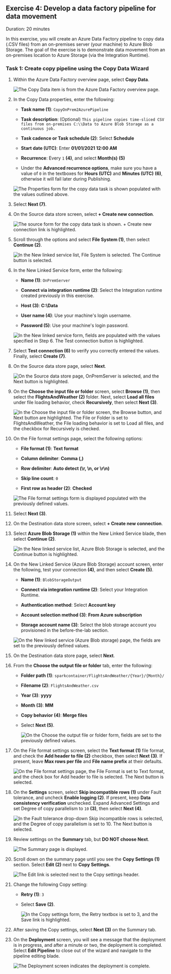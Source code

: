 ## Exercise 4: Develop a data factory pipeline for data movement

Duration: 20 minutes

In this exercise, you will create an Azure Data Factory pipeline to copy data (.CSV files) from an on-premises server (your machine) to Azure Blob Storage. The goal of the exercise is to demonstrate data movement from an on-premises location to Azure Storage (via the Integration Runtime).

### Task 1: Create copy pipeline using the Copy Data Wizard

1. Within the Azure Data Factory overview page, select **Copy Data**.

   ![The Copy Data item is from the Azure Data Factory overview page.](media/adf-copy-data-link.png 'Copy Data')

2. In the Copy Data properties, enter the following:

   - **Task name (1)**: `CopyOnPrem2AzurePipeline`

   - **Task description**: (Optional) `This pipeline copies time-sliced CSV files from on-premises C:\\Data to Azure Blob Storage as a continuous job.`

   - **Task cadence or Task schedule (2)**: Select **Schedule**

   - **Start date (UTC)**: Enter **01/01/2021 12:00 AM**

   - **Recurrence**: Every `1` **(4)**, and select **Month(s)** **(5)**

   - Under the **Advanced recurrence options**, make sure you have a value of `0` in the textboxes for **Hours (UTC)** and **Minutes (UTC)** **(6)**, otherwise it will fail later during Publishing.

   ![The Properties form for the copy data task is shown populated with the values outlined above.](media/adf-copy-data-properties.png 'Properties dialog box')

3. Select **Next (7)**.

4. On the Source data store screen, select **+ Create new connection**.

   ![The source form for the copy data task is shown. + Create new connection link is highlighted.](media/adf-copy-data-new-connection.png 'Data Source Selection')

5. Scroll through the options and select **File System (1)**, then select **Continue (2)**.

   ![In the New linked service list, File System is selected. The Continue button is selected.](media/adf-copy-data-new-linked-service.png 'Select File System')

6. In the New Linked Service form, enter the following:

   - **Name (1)**: `OnPremServer`

   - **Connect via integration runtime (2)**: Select the Integration runtime created previously in this exercise.

   - **Host (3)**: **C:\\Data**

   - **User name (4)**: Use your machine's login username.

   - **Password (5)**: Use your machine's login password.

   ![In the New linked service form, fields are populated with the values specified in Step 6. The Test connection button is highlighted.](media/adf-copy-data-linked-service-settings.png 'New Linked Service settings')

7. Select **Test connection (6)** to verify you correctly entered the values. Finally, select **Create (7)**.

8. On the Source data store page, select **Next**.

   ![On the Source data store page, OnPremServer is selected, and the Next button is highlighted.](media/adf-copy-data-source-next.png 'Select Next')

9. On the **Choose the input file or folder** screen, select **Browse (1)**, then select the **FlightsAndWeather (2)** folder. Next, select **Load all files** under file loading behavior, check **Recursively**, then select **Next (3)**.

   ![In the Choose the input file or folder screen, the Browse button, and Next button are highlighted. The File or Folder is set to FlightsAndWeather, the File loading behavior is set to Load all files, and the checkbox for Recursively is checked.](media/adf-copy-data-source-choose-input.png 'Choose the input file or folder page')

10. On the File format settings page, select the following options:

    - **File format (1)**: **Text format**

    - **Column delimiter**: **Comma (,)**

    - **Row delimiter**: **Auto detect (\r, \n, or \r\n)**

    - **Skip line count**: `0`

    - **First row as header (2)**: **Checked**

    ![The File format settings form is displayed populated with the previously defined values.](media/adf-copy-data-file-format.png 'File format settings')

11. Select **Next (3)**.

12. On the Destination data store screen, select **+ Create new connection**.

13. Select **Azure Blob Storage (1)** within the New Linked Service blade, then select **Continue (2)**.

    ![In the New linked service list, Azure Blob Storage is selected, and the Continue button is highlighted.](media/adf-copy-data-blob-storage.png 'Select Blob Storage')

14. On the New Linked Service (Azure Blob Storage) account screen, enter the following, test your connection **(4)**, and then select **Create (5)**.

    - **Name (1)**: `BlobStorageOutput`

    - **Connect via integration runtime (2)**: Select your Integration Runtime.

    - **Authentication method**: Select **Account key**

    - **Account selection method (3)**: **From Azure subscription**

    - **Storage account name (3)**: Select the blob storage account you provisioned in the before-the-lab section.

    ![On the New linked service (Azure Blob storage) page, the fields are set to the previously defined values.](media/adf-copy-data-blob-storage-linked.png 'New Linked Service Blob Storage')

15. On the Destination data store page, select **Next**.

16. From the **Choose the output file or folder** tab, enter the following:

    - **Folder path (1)**: `sparkcontainer/FlightsAndWeather/{Year}/{Month}/`

    - **Filename (2)**: `FlightsAndWeather.csv`

    - **Year (3)**: **yyyy**

    - **Month (3)**: **MM**

    - **Copy behavior (4)**: **Merge files**

    - Select **Next (5)**.

      ![On the Choose the output file or folder form, fields are set to the previously defined values.](media/adf-copy-data-output-file-folder.png 'Choose the output file or folder page')

17. On the File format settings screen, select the **Text format (1)** file format, and check the **Add header to file (2)** checkbox, then select **Next (3)**. If present, leave **Max rows per file** and **File name prefix** at their defaults.

    ![On the File format settings page, the File Format is set to Text format, and the check box for Add header to file is selected. The Next button is selected.](media/adf-copy-data-file-format-settings.png 'File format settings page')

18. On the **Settings** screen, select **Skip incompatible rows (1)** under Fault tolerance, and uncheck **Enable logging (2)**. If present, keep **Data consistency verification** unchecked. Expand Advanced Settings and set Degree of copy parallelism to `10` **(3)**, then select **Next (4)**.

    ![In the Fault tolerance drop-down Skip incompatible rows is selected, and the Degree of copy parallelism is set to 10. The Next button is selected.](media/adf-copy-data-settings.png 'Settings page')

19. Review settings on the **Summary** tab, but **DO NOT choose Next**.

    ![The Summary page is displayed.](media/adf-copy-data-summary.png 'Summary page')

20. Scroll down on the summary page until you see the **Copy Settings (1)** section. Select **Edit (2)** next to **Copy Settings**.

    ![The Edit link is selected next to the Copy settings header.](media/adf-copy-data-review-page.png 'Summary page')

21. Change the following Copy setting:

    - **Retry (1)**: `3`

    - Select **Save (2)**.

      ![In the Copy settings form, the Retry textbox is set to 3, and the Save link is highlighted.](media/adf-copy-data-copy-settings.png 'Copy settings')

22. After saving the Copy settings, select **Next (3)** on the Summary tab.

23. On the **Deployment** screen, you will see a message that the deployment is in progress, and after a minute or two, the deployment is completed. Select **Edit Pipeline** to close out of the wizard and navigate to the pipeline editing blade.

    ![The Deployment screen indicates the deployment is complete.](media/adf-copy-data-deployment.png 'Deployment page')
